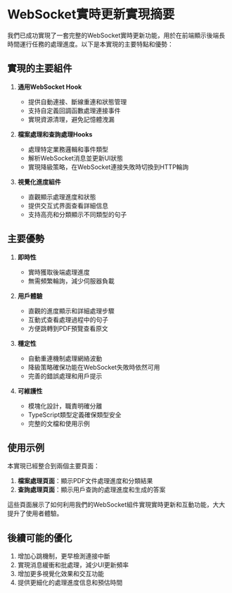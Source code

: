 # WebSocket實時更新實現摘要

我們已成功實現了一套完整的WebSocket實時更新功能，用於在前端顯示後端長時間運行任務的處理進度。以下是本實現的主要特點和優勢：

## 實現的主要組件

1. **通用WebSocket Hook**
   - 提供自動連接、斷線重連和狀態管理
   - 支持自定義回調函數處理連接事件
   - 實現資源清理，避免記憶體洩漏

2. **檔案處理和查詢處理Hooks**
   - 處理特定業務邏輯和事件類型
   - 解析WebSocket消息並更新UI狀態
   - 實現降級策略，在WebSocket連接失敗時切換到HTTP輪詢

3. **視覺化進度組件**
   - 直觀顯示處理進度和狀態
   - 提供交互式界面查看詳細信息
   - 支持高亮和分類顯示不同類型的句子

## 主要優勢

1. **即時性**
   - 實時獲取後端處理進度
   - 無需頻繁輪詢，減少伺服器負載

2. **用戶體驗**
   - 直觀的進度顯示和詳細處理步驟
   - 互動式查看處理過程中的句子
   - 方便跳轉到PDF預覽查看原文

3. **穩定性**
   - 自動重連機制處理網絡波動
   - 降級策略確保功能在WebSocket失敗時依然可用
   - 完善的錯誤處理和用戶提示

4. **可維護性**
   - 模塊化設計，職責明確分離
   - TypeScript類型定義確保類型安全
   - 完整的文檔和使用示例

## 使用示例

本實現已經整合到兩個主要頁面：

1. **檔案處理頁面**：顯示PDF文件處理進度和分類結果
2. **查詢處理頁面**：顯示用戶查詢的處理進度和生成的答案

這些頁面展示了如何利用我們的WebSocket組件實現實時更新和互動功能，大大提升了使用者體驗。

## 後續可能的優化

1. 增加心跳機制，更早檢測連接中斷
2. 實現消息緩衝和批處理，減少UI更新頻率
3. 增加更多視覺化效果和交互功能
4. 提供更細化的處理進度信息和預估時間 